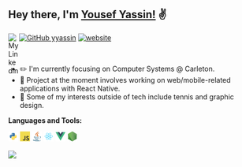 ## Hey there, I'm [Yousef Yassin!](https://yyassin.github.io/Portfolio/) ✌️

<a href="https://linkedin.com/in/yousefy">
  <img align="left" alt="My Linkedin" width="22px" src="https://cdn.jsdelivr.net/npm/simple-icons@v3/icons/linkedin.svg" />
</a>

[![GitHub yyassin](https://img.shields.io/github/followers/yyassin?label=follow&style=social)](https://github.com/iampawan)
[![website](https://img.shields.io/badge/PortfolioWebsite-yousef.dev-2648ff?style=flat-square&logo=google-chrome)](https://yyassin.github.io/Portfolio/)

<br/>

- ✏️ I'm currently focusing on Computer Systems @ Carleton.
- 🔭 Project at the moment involves working on web/mobile-related applications with React Native.
- 🎾  Some of my interests outside of tech include tennis and graphic design.


**Languages and Tools:**  

<code><img height="20" src="https://raw.githubusercontent.com/github/explore/80688e429a7d4ef2fca1e82350fe8e3517d3494d/topics/python/python.png"></code>
<code><img height="20" src="https://raw.githubusercontent.com/github/explore/80688e429a7d4ef2fca1e82350fe8e3517d3494d/topics/javascript/javascript.png"></code>
<code><img height="20" src="https://raw.githubusercontent.com/github/explore/80688e429a7d4ef2fca1e82350fe8e3517d3494d/topics/java/java.png"></code>
<code><img height="20" src="https://raw.githubusercontent.com/github/explore/80688e429a7d4ef2fca1e82350fe8e3517d3494d/topics/react/react.png"></code>
<code><img height="20" src="https://raw.githubusercontent.com/github/explore/80688e429a7d4ef2fca1e82350fe8e3517d3494d/topics/vue/vue.png"></code>
<code><img height="20" src="https://raw.githubusercontent.com/github/explore/80688e429a7d4ef2fca1e82350fe8e3517d3494d/topics/nodejs/nodejs.png"></code>    

<a href="https://github.com/yyassin">
  <img align="center" src="https://github-readme-stats.vercel.app/api/top-langs/?username=yyassin&theme=light&hide_langs_below=1" />
</a>


<div align="center">

</div>
